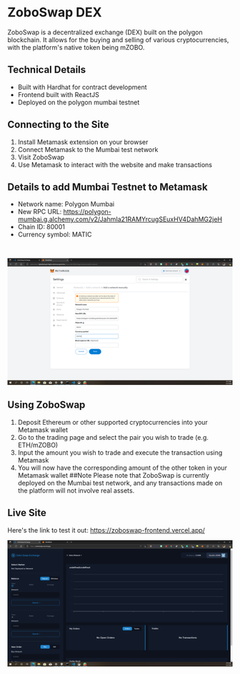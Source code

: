 # ZoboSwap DEX
ZoboSwap is a decentralized exchange (DEX) built on the polygon blockchain. It allows for the buying and selling of various cryptocurrencies, with the platform's native token being mZOBO.

## Technical Details
* Built with Hardhat for contract development
* Frontend built with ReactJS
* Deployed on the polygon mumbai testnet
## Connecting to the Site
1. Install Metamask extension on your browser
2. Connect Metamask to the Mumbai test network
3. Visit ZoboSwap
4. Use Metamask to interact with the website and make transactions
## Details to add Mumbai Testnet to Metamask
* Network name: Polygon Mumbai 
* New RPC URL: https://polygon-mumbai.g.alchemy.com/v2/JahmIa21RAMYrcugSEuxHV4DahMG2jeH
* Chain ID: 80001
* Currency symbol: MATIC
</br>

![Add mumbai to metamask](/screenshots/metamask.png)

## Using ZoboSwap
1. Deposit Ethereum or other supported cryptocurrencies into your Metamask wallet
2. Go to the trading page and select the pair you wish to trade (e.g. ETH/mZOBO)
3. Input the amount you wish to trade and execute the transaction using Metamask
4. You will now have the corresponding amount of the other token in your Metamask wallet
##Note
Please note that ZoboSwap is currently deployed on the Mumbai test network, and any transactions made on the platform will not involve real assets.

## Live Site
Here's the link to test it out: https://zoboswap-frontend.vercel.app/
</br>

![Zoboswap](/screenshots/zoboswap.png)
